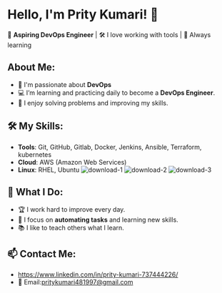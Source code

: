 # Hello, I'm Prity Kumari! 👋  
🌟 **Aspiring DevOps Engineer** | 🛠️ I love working with tools | 🚀 Always learning  
##  **About Me**:
- 🔧 I'm passionate about **DevOps** 
- 💻 I’m learning and practicing daily to become a **DevOps Engineer**.
- 🧠 I enjoy solving problems and improving my skills.
## 🛠️ **My Skills**:
- **Tools**: Git, GitHub, Gitlab, Docker, Jenkins, Ansible, Terraform, kubernetes
- **Cloud**: AWS (Amazon Web Services)
- **Linux**: RHEL, Ubuntu
![download-1](https://github.com/user-attachments/assets/9f4c2329-a1f6-49aa-a49b-3e3810272bee)  ![download-2](https://github.com/user-attachments/assets/8ce251fd-6e5b-4329-8b73-b98107dca6bb) ![download-3](https://github.com/user-attachments/assets/587e9af3-36cc-4f01-b81c-f6287ea14efe)

## 🌟 **What I Do**:
- 🏆 I work hard to improve every day.
- 🎯 I focus on **automating tasks** and learning new skills.
- 📚 I like to teach others what I learn.
## 📫 **Contact Me**:
- https://www.linkedin.com/in/prity-kumari-737444226/
- 📧 Email:pritykumari481997@gmail.com


